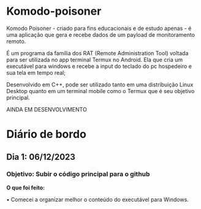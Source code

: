 # Komodo-poisoner
Komodo Poisoner - criado para fins educacionais e de estudo apenas - é uma aplicação que gera e recebe dados de um payload de monitoramento remoto. 

É um programa da família dos RAT (Remote Administration Tool) voltada para ser utilizada no app terminal Termux no Android. 
Ela que cria um executável para windows e recebe a input do teclado do pc hospedeiro e sua tela em tempo real; 

Desenvolvido em C++, pode ser utilizado tanto em uma distribuição Linux Desktop quanto em um terminal mobile como o Termux que é seu objetivo principal.

AINDA EM DESENVOLVIMENTO

# Diário de bordo
## Dia 1: 06/12/2023
### Objetivo: Subir o código principal para o github
**O que foi feito:**

•	Comecei a organizar melhor o conteúdo do executável para Windows.





